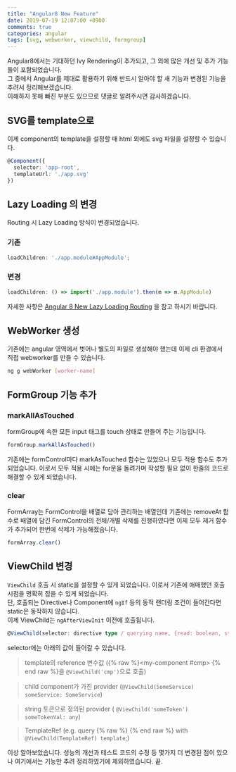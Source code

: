 ```yaml
---
title: "Angular8 New Feature"
date: 2019-07-19 12:07:00 +0900
comments: true
categories: angular
tags: [svg, webworker, viewchild, formgroup]
---
```



Angular8에서는 기대하던 Ivy Rendering이 추가되고, 그 외에 많은 개선 및 추가 기능들이 포함되었습니다.<br>
그 중에서 Angular를 제대로 활용하기 위해 반드시 알아야 할 새 기능과 변경된 기능을 추려서 정리해보겠습니다.<br>
이해하지 못해 빠진 부분도 있으므로 댓글로 알려주시면 감사하겠습니다.


## SVG를 template으로

이제 component의 template을 설정할 때 html 외에도 svg 파일을 설정할 수 있습니다.

```ts
@Component({
  selector: 'app-root',
  templateUrl: './app.svg'
})
```


## Lazy Loading 의 변경

Routing 시 Lazy Loading 방식이 변경되었습니다.

### 기존
```ts
loadChildren: './app.module#AppModule';
```

### 변경
```ts
loadChildren: () => import('./app.module').then(m => m.AppModule)
```

자세한 사항은 [Angular 8 New Lazy Loading Routing](https://ksrae.github.io/angular/routing-lazy-loading/) 을 참고 하시기 바랍니다.




## WebWorker 생성

기존에는 angular 영역에서 벗어나 별도의 파일로 생성해야 했는데 이제 cli 환경에서 직접 webworker를 만들 수 있습니다.

```bash
ng g webWorker [worker-name]
```


## FormGroup 기능 추가

### markAllAsTouched

formGroup에 속한 모든 input 태그를 touch 상태로 만들어 주는 기능입니다.

```ts
formGroup.markAllAsTouched()
```

기존에는 formControl마다 markAsTouched 함수는 있었으나 모두 적용 함수도 추가되었습니다. 이로서 모두 적용 시에는 for문을 돌려가며 작성할 필요 없이 한줄의 코드로 해결할 수 있게 되었습니다.

### clear

FormArray는 FormControl을 배열로 담아 관리하는 배열인데 기존에는 removeAt 함수로 배열에 담긴 FormControl의 전체/개별 삭제를 진행하였다면 이제 모두 제거 함수가 추가되어 한번에 삭제가 가능해졌습니다.

```ts
formArray.clear()
```


## ViewChild 변경

`ViewChild` 호출 시 static을 설정할 수 있게 되었습니다. 이로서 기존에 애매했던 호출 시점을 명확히 잡을 수 있게 되었습니다.<br>
단, 호출되는 Directive나 Component에 `ngIf` 등의 동적 랜더링 조건이 들어간다면 static은 동작하지 않습니다.<br>
이제 ViewChild는 `ngAfterViewInit` 이전에 호출됩니다.

```ts
@ViewChild(selector: directive type / querying name, {read: boolean, static: boolean})
```

selector에는 아래의 값이 들어갈 수 있습니다.
> template의 reference 변수값 ({% raw %}<my-component #cmp></my-component> {% end raw %}을 `@ViewChild('cmp')`으로 호출)

> child component가 가진 provider (`@ViewChild(SomeService) someService: SomeService`)

> string 토큰으로 정의된 provider ( `@ViewChild('someToken') someTokenVal: any`)

> TemplateRef (e.g. query {% raw %}<ng-template></ng-template> {% end raw %} with `@ViewChild(TemplateRef) template`;)




이상 알아보았습니다. 성능의 개선과 테스트 코드의 수정 등 몇가지 더 변경된 점이 있으나 여기에서는 기능만 추려 정리하였기에 제외하였습니다.
끝.


